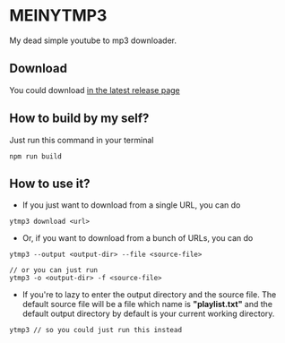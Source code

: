 # MEINYTMP3
My dead simple youtube to mp3 downloader.

## Download
You could download [in the latest release page](https://github.com/bagasjs/meinytmp3/releases)

## How to build by my self?
Just run this command in your terminal
```console
npm run build
```

## How to use it?
- If you just want to download from a single URL, you can do
```console
ytmp3 download <url>
```
- Or, if you want to download from a bunch of URLs, you can do
```console
ytmp3 --output <output-dir> --file <source-file>

// or you can just run
ytmp3 -o <output-dir> -f <source-file>
```

- If you're to lazy to enter the output directory and the source file. The default source file will be a file which name is **"playlist.txt"** and the default output directory by default is your current working directory.
```console
ytmp3 // so you could just run this instead
```
